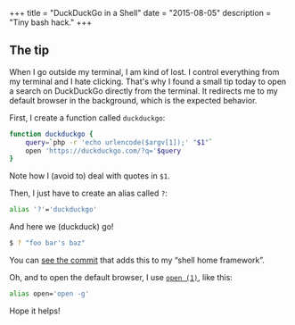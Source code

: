 +++
title = "DuckDuckGo in a Shell"
date = "2015-08-05"
description = "Tiny bash hack."
+++

## The tip

When I go outside my terminal, I am kind of lost. I control everything
from my terminal and I hate clicking. That's why I found a small tip
today to open a search on DuckDuckGo directly from the terminal. It
redirects me to my default browser in the background, which is the
expected behavior.

First, I create a function called `duckduckgo`:

```bash
function duckduckgo {
    query=`php -r 'echo urlencode($argv[1]);' "$1"`
    open 'https://duckduckgo.com/?q='$query
}
```

Note how I (avoid to) deal with quotes in `$1`.

Then, I just have to create an alias called `?`:

```bash
alias '?'='duckduckgo'
```

And here we (duckduck) go!

```sh
$ ? "foo bar's baz"
```

You can [see the
commit](https://github.com/Hywan/Dotfiles/commit/fab6d98448240a787eb0e34ab836c5c43d50379c)
that adds this to my “shell home framework”.

Oh, and to open the default browser, I use
[`open (1)`](https://developer.apple.com/library/mac/documentation/Darwin/Reference/ManPages/man1/open.1.html),
like this:

```bash
alias open='open -g'
```

Hope it helps!
